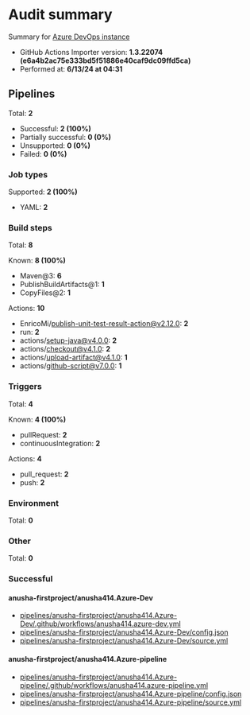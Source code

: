 # Audit summary

Summary for [Azure DevOps instance](https://dev.azure.com/matleanusha/anusha-firstproject/_build)

- GitHub Actions Importer version: **1.3.22074 (e6a4b2ac75e333bd5f51886e40caf9dc09ffd5ca)**
- Performed at: **6/13/24 at 04:31**

## Pipelines

Total: **2**

- Successful: **2 (100%)**
- Partially successful: **0 (0%)**
- Unsupported: **0 (0%)**
- Failed: **0 (0%)**

### Job types

Supported: **2 (100%)**

- YAML: **2**

### Build steps

Total: **8**

Known: **8 (100%)**

- Maven@3: **6**
- PublishBuildArtifacts@1: **1**
- CopyFiles@2: **1**

Actions: **10**

- EnricoMi/publish-unit-test-result-action@v2.12.0: **2**
- run: **2**
- actions/setup-java@v4.0.0: **2**
- actions/checkout@v4.1.0: **2**
- actions/upload-artifact@v4.1.0: **1**
- actions/github-script@v7.0.0: **1**

### Triggers

Total: **4**

Known: **4 (100%)**

- pullRequest: **2**
- continuousIntegration: **2**

Actions: **4**

- pull_request: **2**
- push: **2**

### Environment

Total: **0**

### Other

Total: **0**

### Successful

#### anusha-firstproject/anusha414.Azure-Dev

- [pipelines/anusha-firstproject/anusha414.Azure-Dev/.github/workflows/anusha414.azure-dev.yml](pipelines/anusha-firstproject/anusha414.Azure-Dev/.github/workflows/anusha414.azure-dev.yml)
- [pipelines/anusha-firstproject/anusha414.Azure-Dev/config.json](pipelines/anusha-firstproject/anusha414.Azure-Dev/config.json)
- [pipelines/anusha-firstproject/anusha414.Azure-Dev/source.yml](pipelines/anusha-firstproject/anusha414.Azure-Dev/source.yml)

#### anusha-firstproject/anusha414.Azure-pipeline

- [pipelines/anusha-firstproject/anusha414.Azure-pipeline/.github/workflows/anusha414.azure-pipeline.yml](pipelines/anusha-firstproject/anusha414.Azure-pipeline/.github/workflows/anusha414.azure-pipeline.yml)
- [pipelines/anusha-firstproject/anusha414.Azure-pipeline/config.json](pipelines/anusha-firstproject/anusha414.Azure-pipeline/config.json)
- [pipelines/anusha-firstproject/anusha414.Azure-pipeline/source.yml](pipelines/anusha-firstproject/anusha414.Azure-pipeline/source.yml)
